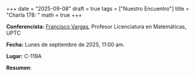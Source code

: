 +++
date  = "2025-09-08"
draft = true
tags  = ["Nuestro Encuentro"]
title = "Charla 178: "
math  = true
+++

**Conferencista:** [Francisco Vargas](https://www.researchgate.net/profile/Francisco-Vargas-31), Profesor Licenciatura en Matemáticas, UPTC

**Fecha:** Lunes  de septiembre de 2025, 11:00 am.

**Lugar:** C-119A

**Resumen**:

<!--
<iframe width="560" height="315" src="https://www.youtube.com/watch?v=AOUBVVf38ZE" title="YouTube video player" frameborder="0" allow="accelerometer; autoplay; clipboard-write; encrypted-media; gyroscope; picture-in-picture; web-share" allowfullscreen></iframe>
-->
